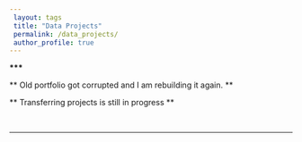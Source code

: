 ```yaml
---
 layout: tags
 title: "Data Projects"
 permalink: /data_projects/
 author_profile: true
---
```


<p style="font-weight:bold;">
***

<br>

** Old portfolio got corrupted and I am rebuilding it again. **

** Transferring projects is still in progress **

<br>

***
</p>